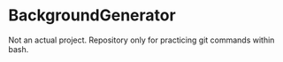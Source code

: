 # BackgroundGenerator
Not an actual project.  Repository only for practicing git commands within bash.